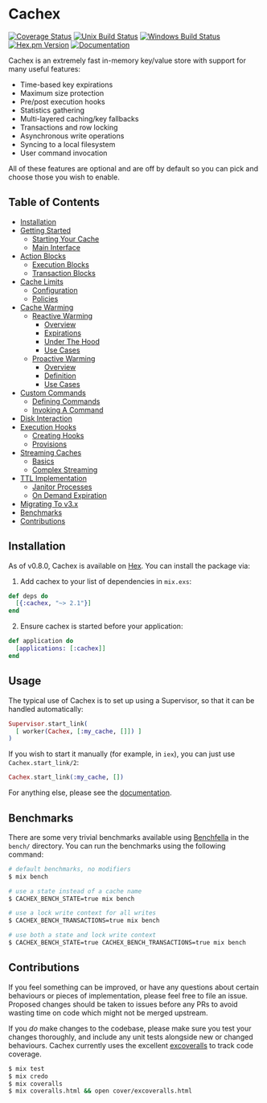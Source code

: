 # Cachex
[![Coverage Status](https://img.shields.io/coveralls/whitfin/cachex.svg)](https://coveralls.io/github/whitfin/cachex) [![Unix Build Status](https://img.shields.io/travis/whitfin/cachex.svg?label=unix)](https://travis-ci.org/whitfin/cachex) [![Windows Build Status](https://img.shields.io/appveyor/ci/whitfin/cachex.svg?label=win)](https://ci.appveyor.com/project/whitfin/cachex) [![Hex.pm Version](https://img.shields.io/hexpm/v/cachex.svg)](https://hex.pm/packages/cachex) [![Documentation](https://img.shields.io/badge/docs-latest-blue.svg)](https://hexdocs.pm/cachex/)

Cachex is an extremely fast in-memory key/value store with support for many useful features:

- Time-based key expirations
- Maximum size protection
- Pre/post execution hooks
- Statistics gathering
- Multi-layered caching/key fallbacks
- Transactions and row locking
- Asynchronous write operations
- Syncing to a local filesystem
- User command invocation

All of these features are optional and are off by default so you can pick and choose those you wish to enable.

## Table of Contents

- [Installation](#installation)
- [Getting Started](docs/getting-started.md)
    - [Starting Your Cache](docs/getting-started.md#starting-your-cache)
    - [Main Interface](docs/getting-started.md#main-interface)
- [Action Blocks](docs/action-blocks.md)
    - [Execution Blocks](docs/action-blocks.md#execution-blocks)
    - [Transaction Blocks](docs/action-blocks.md#transaction-blocks)
- [Cache Limits](docs/cache-limits.md)
    - [Configuration](docs/cache-limits.md#policies)
    - [Policies](docs/cache-limits.md#policies)
- [Cache Warming](docs/cache-warming.md)
    - [Reactive Warming](docs/cache-warming/reactive-warming.md)
        - [Overview](docs/cache-warming/reactive-warming.md#overview)
        - [Expirations](docs/cache-warming/reactive-warming.md#expirations)
        - [Under The Hood](docs/cache-warming/reactive-warming.md#under-the-hood)
        - [Use Cases](docs/cache-warming/reactive-warming.md#uses-cases)
    - [Proactive Warming](docs/cache-warming/proactive-warming.md)
        - [Overview](docs/cache-warming/proactive-warming.md#overview)
        - [Definition](docs/cache-warming/proactive-warming.md#definition)
        - [Use Cases](docs/cache-warming/proactive-warming.md#uses-cases)
- [Custom Commands](docs/custom-commands.md)
    - [Defining Commands](docs/custom-commands.md#defining-commands)
    - [Invoking A Command](docs/custom-commands.md#invoking-a-command)
- [Disk Interaction](docs/disk-interaction.md)
- [Execution Hooks](docs/execution-hooks.md)
    - [Creating Hooks](docs/execution-hooks.md#creating-hooks)
    - [Provisions](docs/execution-hooks.md#provisions)
- [Streaming Caches](docs/streaming-caches.md)
    - [Basics](docs/streaming-caches.md#basics)
    - [Complex Streaming](docs/streaming-caches.md#complex-streaming)
- [TTL Implementation](docs/ttl-implementation.md)
    - [Janitor Processes](docs/ttl-implementation.md#janitor-processes)
    - [On Demand Expiration](docs/ttl-implementation.md#on-demand-expiration)
- [Migrating To v3.x](docs/migrating-to-v3)
- [Benchmarks](#benchmarks)
- [Contributions](#contributions)

## Installation

As of v0.8.0, Cachex is available on [Hex](https://hex.pm/). You can install the package via:

  1. Add cachex to your list of dependencies in `mix.exs`:

```elixir
def deps do
  [{:cachex, "~> 2.1"}]
end
```

  2. Ensure cachex is started before your application:

```elixir
def application do
  [applications: [:cachex]]
end
```

## Usage

The typical use of Cachex is to set up using a Supervisor, so that it can be handled automatically:

```elixir
Supervisor.start_link(
  [ worker(Cachex, [:my_cache, []]) ]
)
```

If you wish to start it manually (for example, in `iex`), you can just use `Cachex.start_link/2`:

```elixir
Cachex.start_link(:my_cache, [])
```

For anything else, please see the [documentation](https://github.com/whitfin/cachex/tree/master/docs).

## Benchmarks

There are some very trivial benchmarks available using [Benchfella](https://github.com/alco/benchfella) in the `bench/` directory. You can run the benchmarks using the following command:

```bash
# default benchmarks, no modifiers
$ mix bench

# use a state instead of a cache name
$ CACHEX_BENCH_STATE=true mix bench

# use a lock write context for all writes
$ CACHEX_BENCH_TRANSACTIONS=true mix bench

# use both a state and lock write context
$ CACHEX_BENCH_STATE=true CACHEX_BENCH_TRANSACTIONS=true mix bench
```

## Contributions

If you feel something can be improved, or have any questions about certain behaviours or pieces of implementation, please feel free to file an issue. Proposed changes should be taken to issues before any PRs to avoid wasting time on code which might not be merged upstream.

If you *do* make changes to the codebase, please make sure you test your changes thoroughly, and include any unit tests alongside new or changed behaviours. Cachex currently uses the excellent [excoveralls](https://github.com/parroty/excoveralls) to track code coverage.

```bash
$ mix test
$ mix credo
$ mix coveralls
$ mix coveralls.html && open cover/excoveralls.html
```
